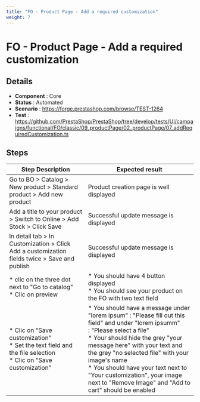 ```yaml
---
title: "FO - Product Page - Add a required customization"
weight: 7
---
```


# FO - Product Page - Add a required customization
## Details
* **Component** : Core
* **Status** : Automated
* **Scenario** : https://forge.prestashop.com/browse/TEST-1264
* **Test** : https://github.com/PrestaShop/PrestaShop/tree/develop/tests/UI/campaigns/functional/FO/classic/09_productPage/02_productPage/07_addRequiredCustomization.ts

## Steps
| Step Description | Expected result |
| ----- | ----- |
| Go to BO > Catalog > New product > Standard product > Add new product | Product creation page is well displayed |
| Add a title to your product > Switch to Online > Add Stock > Click Save | Successful update message is displayed |
| In detail tab > In Customization > Click Add a customization fields twice > Save and publish | Successful update message is displayed |
| * clic on the three dot next to "Go to catalog" <br> * Clic on preview | * You should have 4 button displayed<br> * You should see your product on the FO with two text field |
| * Clic on "Save customization"<br> * Set the text field and the file selection<br> * Clic on "Save customization" | * You should have a message under "lorem ipsum" : "Please fill out this field" and under "lorem ipsumm" : "Please select a file"<br> * Your should hide the grey "your message here" with your text and the grey "no selected file" with your image's name <br> * You should have your text next to "Your customization", your image next to "Remove Image" and "Add to cart" should be enabled |
